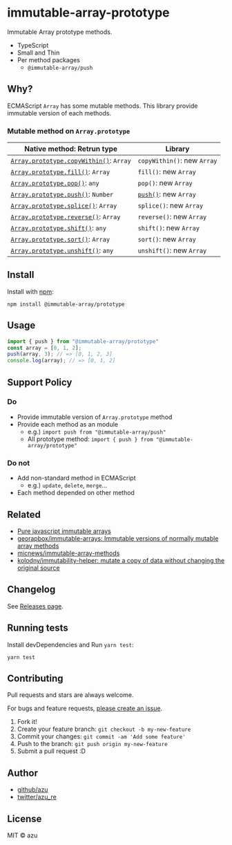 # immutable-array-prototype

Immutable Array prototype methods.

- TypeScript
- Small and Thin
- Per method packages
    - `@immutable-array/push`

## Why?

ECMAScript `Array` has some mutable methods.
This library provide immutable version of each methods.

### Mutable method on `Array.prototype`

| Native method: Retrun type               | Library                                  |
| ---------------------------------------- | ---------------------------------------- |
| [`Array.prototype.copyWithin()`](https://developer.mozilla.org/ja/docs/Web/JavaScript/Reference/Global_Objects/Array/copyWithin): `Array`| `copyWithin()`: new `Array` |
| [`Array.prototype.fill()`](https://developer.mozilla.org/ja/docs/Web/JavaScript/Reference/Global_Objects/Array/fill): `Array`| `fill()`: new `Array` |
| [`Array.prototype.pop()`](https://developer.mozilla.org/ja/docs/Web/JavaScript/Reference/Global_Objects/Array/pop): `any`| `pop()`: new  `Array` |
| [`Array.prototype.push()`](https://developer.mozilla.org/ja/docs/Web/JavaScript/Reference/Global_Objects/Array/push): `Number`| [`push()`](packages/push): new  `Array` |
| [`Array.prototype.splice()`](https://developer.mozilla.org/ja/docs/Web/JavaScript/Reference/Global_Objects/Array/splice): `Array`| `splice()`: new  `Array` |
| [`Array.prototype.reverse()`](https://developer.mozilla.org/ja/docs/Web/JavaScript/Reference/Global_Objects/Array/reverse): `Array`| `reverse()`: new `Array` |
| [`Array.prototype.shift()`](https://developer.mozilla.org/ja/docs/Web/JavaScript/Reference/Global_Objects/Array/shift): `any`| `shift()`: new  `Array` |
| [`Array.prototype.sort()`](https://developer.mozilla.org/ja/docs/Web/JavaScript/Reference/Global_Objects/Array/sort): `Array`| `sort()`: new  `Array` |
| [`Array.prototype.unshift()`](https://developer.mozilla.org/ja/docs/Web/JavaScript/Reference/Global_Objects/Array/unshift): `any`| `unshift()`: new  `Array` |


## Install

Install with [npm](https://www.npmjs.com/):

    npm install @immutable-array/prototype

## Usage

```js
import { push } from "@immutable-array/prototype"
const array = [0, 1, 2];
push(array, 3); // => [0, 1, 2, 3]
console.log(array); // => [0, 1, 2]
```

## Support Policy

### Do

- Provide immutable version of `Array.prototype` method
- Provide each method as an module
    - e.g.) `import push from "@immutable-array/push"`
    - All prototype method: `import { push } from "@immutable-array/prototype"`

### Do not

- Add non-standard method in ECMAScript
    - e.g.) `update`, `delete`, `merge`...
- Each method depended on other method

## Related

- [Pure javascript immutable arrays](https://vincent.billey.me/pure-javascript-immutable-array/ "Pure javascript immutable arrays")
- [georapbox/immutable-arrays: Immutable versions of normally mutable array methods](https://github.com/georapbox/immutable-arrays "georapbox/immutable-arrays: Immutable versions of normally mutable array methods")
- [micnews/immutable-array-methods](https://github.com/micnews/immutable-array-methods "micnews/immutable-array-methods")
- [kolodny/immutability-helper: mutate a copy of data without changing the original source](https://github.com/kolodny/immutability-helper "kolodny/immutability-helper: mutate a copy of data without changing the original source")

## Changelog

See [Releases page](https://github.com/azu/immutable-array-prototype/releases).

## Running tests

Install devDependencies and Run `yarn test`:

    yarn test

## Contributing

Pull requests and stars are always welcome.

For bugs and feature requests, [please create an issue](https://github.com/azu/immutable-array-prototype/issues).

1. Fork it!
2. Create your feature branch: `git checkout -b my-new-feature`
3. Commit your changes: `git commit -am 'Add some feature'`
4. Push to the branch: `git push origin my-new-feature`
5. Submit a pull request :D

## Author

- [github/azu](https://github.com/azu)
- [twitter/azu_re](https://twitter.com/azu_re)

## License

MIT © azu
